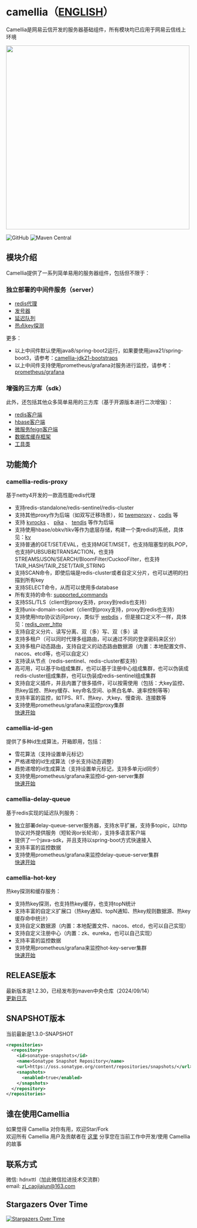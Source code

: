 # camellia（[ENGLISH](README-en.md)）
Camellia是网易云信开发的服务器基础组件，所有模块均已应用于网易云信线上环境

<img src="/docs/img/logo.png" width = "500"/>
 
![GitHub](https://img.shields.io/badge/license-MIT-green.svg)
![Maven Central](https://maven-badges.herokuapp.com/maven-central/com.netease.nim/camellia/badge.svg)

## 模块介绍

Camellia提供了一系列简单易用的服务器组件，包括但不限于：

### 独立部署的中间件服务（server）

* [redis代理](/docs/camellia-redis-proxy/redis-proxy-zh.md) 
* [发号器](/docs/camellia-id-gen/id-gen.md)
* [延迟队列](/docs/camellia-delay-queue/delay-queue.md)
* [热点key探测](/docs/camellia-hot-key/hot-key.md)

更多：   
* 以上中间件默认使用java8/spring-boot2运行，如果要使用java21/spring-boot3，请参考：[camellia-jdk21-bootstraps](https://github.com/caojiajun/camellia-jdk21-bootstraps)
* 以上中间件支持使用prometheus/grafana对服务进行监控，请参考：[prometheus/grafana](docs/prometheus_grafana.md)


### 增强的三方库（sdk）

此外，还包括其他众多简单易用的三方库（基于开源版本进行二次增强）：
* [redis客户端](/docs/camellia-redis-client/redis-client.md) 
* [hbase客户端 ](/docs/camellia-hbase/hbase-client.md)
* [微服务feign客户端](/docs/camellia-feign/feign.md)
* [数据库缓存框架](/docs/camellia-cache/cache.md)
* [工具类](/docs/camellia-tools/tools.md)

## 功能简介

### camellia-redis-proxy
基于netty4开发的一款高性能redis代理  
* 支持redis-standalone/redis-sentinel/redis-cluster
* 支持其他proxy作为后端（如双写迁移场景），如 [twemproxy](https://github.com/twitter/twemproxy) 、[codis](https://github.com/CodisLabs/codis) 等
* 支持 [kvrocks](https://github.com/apache/kvrocks) 、 [pika](https://github.com/OpenAtomFoundation/pika) 、 [tendis](https://github.com/Tencent/Tendis) 等作为后端
* 支持使用hbase/obkv/tikv等作为底层存储，构建一个类redis的系统，具体见：[kv](docs/camellia-redis-proxy/kv/kv.md)
* 支持普通的GET/SET/EVAL，也支持MGET/MSET，也支持阻塞型的BLPOP，也支持PUBSUB和TRANSACTION，也支持STREAMS/JSON/SEARCH/BloomFilter/CuckooFilter，也支持TAIR_HASH/TAIR_ZSET/TAIR_STRING
* 支持SCAN命令，即使后端是redis-cluster或者自定义分片，也可以透明的扫描到所有key
* 支持SELECT命令，从而可以使用多database
* 所有支持的命令: [supported_commands](docs/camellia-redis-proxy/supported_commands.md)
* 支持SSL/TLS（client到proxy支持，proxy到redis也支持）
* 支持unix-domain-socket（client到proxy支持，proxy到redis也支持）
* 支持使用http协议访问proxy，类似于 [webdis](https://github.com/nicolasff/webdis) ，但是接口定义不一样，具体见：[redis_over_http](/docs/camellia-redis-proxy/other/redis_over_http.md)
* 支持自定义分片、读写分离、双（多）写、双（多）读   
* 支持多租户（可以同时代理多组路由，可以通过不同的登录密码来区分）     
* 支持多租户动态路由，支持自定义的动态路由数据源（内置：本地配置文件、nacos、etcd等，也可以自定义）
* 支持读从节点（redis-sentinel、redis-cluster都支持）
* 高可用，可以基于lb组成集群，也可以基于注册中心组成集群，也可以伪装成redis-cluster组成集群，也可以伪装成redis-sentinel组成集群
* 支持自定义插件，并且内置了很多插件，可以按需使用（包括：大key监控、热key监控、热key缓存、key命名空间、ip黑白名单、速率控制等等）  
* 支持丰富的监控，如TPS、RT、热key、大key、慢查询、连接数等
* 支持使用prometheus/grafana来监控proxy集群  
[快速开始](/docs/camellia-redis-proxy/redis-proxy-zh.md)  

### camellia-id-gen
提供了多种id生成算法，开箱即用，包括：  
* 雪花算法（支持设置单元标记）   
* 严格递增的id生成算法（步长支持动态调整）  
* 趋势递增的id生成算法（支持设置单元标记，支持多单元id同步）    
* 支持使用prometheus/grafana来监控id-gen-server集群   
[快速开始](/docs/camellia-id-gen/id-gen.md)

### camellia-delay-queue
基于redis实现的延迟队列服务：
* 独立部署delay-queue-server服务器，支持水平扩展，支持多topic，以http协议对外提供服务（短轮询or长轮询），支持多语言客户端
* 提供了一个java-sdk，并且支持以spring-boot方式快速接入
* 支持丰富的监控数据     
* 支持使用prometheus/grafana来监控delay-queue-server集群    
[快速开始](/docs/camellia-delay-queue/delay-queue.md)

### camellia-hot-key  
热key探测和缓存服务：  
* 支持热key探测，也支持热key缓存，也支持topN统计  
* 支持丰富的自定义扩展口（热key通知、topN通知、热key规则数据源、热key缓存命中统计）
* 支持自定义数据源（内置：本地配置文件、nacos、etcd，也可以自己实现）  
* 支持自定义注册中心（内置：zk、eureka，也可以自己实现）  
* 支持丰富的监控数据     
* 支持使用prometheus/grafana来监控hot-key-server集群   
[快速开始](/docs/camellia-hot-key/hot-key.md)  


## RELEASE版本
最新版本是1.2.30，已经发布到maven中央仓库（2024/09/14）  
[更新日志](/update-zh.md)  

## SNAPSHOT版本
当前最新是1.3.0-SNAPSHOT  
```xml
<repositories>
  <repository>
    <id>sonatype-snapshots</id>
    <name>Sonatype Snapshot Repository</name>
    <url>https://oss.sonatype.org/content/repositories/snapshots/</url>
    <snapshots>
      <enabled>true</enabled>
    </snapshots>
  </repository>
</repositories>
```

## 谁在使用Camellia
如果觉得 Camellia 对你有用，欢迎Star/Fork  
欢迎所有 Camellia 用户及贡献者在 [这里](https://github.com/netease-im/camellia/issues/10) 分享您在当前工作中开发/使用 Camellia 的故事  

## 联系方式
微信: hdnxttl（加此微信拉进技术交流群）    
email: zj_caojiajun@163.com 

## Stargazers Over Time

[![Stargazers Over Time](https://starchart.cc/netease-im/camellia.svg)](https://starchart.cc/netease-im/camellia)